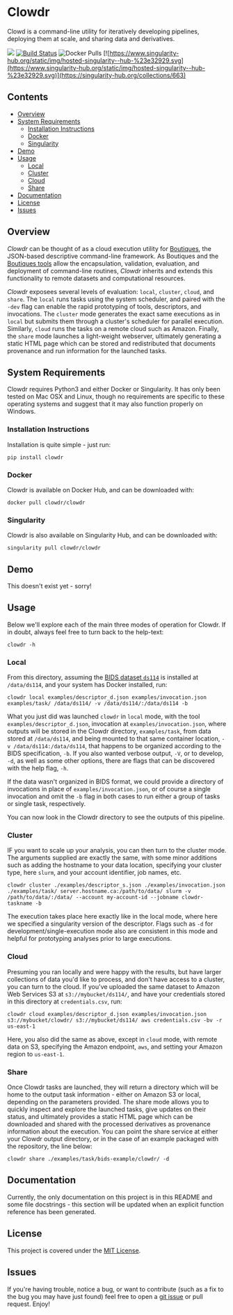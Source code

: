 # Clowdr

Clowd is a command-line utility for iteratively developing pipelines, deploying them at scale, and sharing data and derivatives.

[![](https://img.shields.io/pypi/v/clowdr.svg)](https://pypi.python.org/pypi/clowdr)
[![Build Status](https://travis-ci.org/clowdr/clowdr.svg?branch=master)](https://travis-ci.org/clowdr/clowdr)
![Docker Pulls](https://img.shields.io/docker/pulls/clowdr/clowdr.svg)
[![https://www.singularity-hub.org/static/img/hosted-singularity--hub-%23e32929.svg](https://www.singularity-hub.org/static/img/hosted-singularity--hub-%23e32929.svg)](https://singularity-hub.org/collections/663)

## Contents

- [Overview](#overview)
- [System Requirements](#system-requirements)
  - [Installation Instructions](#installation-instructions)
  - [Docker](#docker)
  - [Singularity](#singularity)
- [Demo](#demo)
- [Usage](#usage)
  - [Local](#local)
  - [Cluster](#cluster)
  - [Cloud](#cloud)
  - [Share](#share)
- [Documentation](#documentation)
- [License](#license)
- [Issues](#issues)

## Overview
*Clowdr* can be thought of as a cloud execution utility for [Boutiques](http://boutiques.github.io), the JSON-based
descriptive command-line framework. As Boutiques and the [Boutiques tools](https://github.com/boutiques/boutiques) allow
the encapsulation, validation, evaluation, and deployment of command-line routines, *Clowdr* inherits and extends this 
functionality to remote datasets and computational resources.

*Clowdr* exposees several levels of evaluation: `local`, `cluster`, `cloud`, and `share`. The `local` runs tasks using the
system scheduler, and paired with the `-dev` flag can enable the rapid prototyping of tools, descriptors, and invocations.
The `cluster` mode generates the exact same executions as in `local` but submits them through a cluster's scheduler for parallel
execution. Similarly, `cloud` runs the tasks on a remote cloud such as Amazon. Finally, the `share` mode launches a light-weight
webserver, ultimately generating a static HTML page which can be stored and redistributed that documents provenance and run
information for the launched tasks.

## System Requirements
Clowdr requires Python3 and either Docker or Singularity. It has only been tested on Mac OSX and Linux, though no requirements
are specific to these operating systems and suggest that it may also function properly on Windows.

### Installation Instructions
Installation is quite simple - just run:

```
pip install clowdr
```

### Docker
Clowdr is available on Docker Hub, and can be downloaded with:

```
docker pull clowdr/clowdr
```

### Singularity
Clowdr is also available on Singularity Hub, and can be downloaded with:

```
singularity pull clowdr/clowdr
```

## Demo
This doesn't exist yet - sorry!

## Usage
Below we'll explore each of the main three modes of operation for Clowdr. If in doubt, always feel free to turn back to the help-text:

```
clowdr -h
```

### Local
From this directory, assuming the [BIDS dataset `ds114`](https://github.com/INCF/BIDS-examples) is installed at `/data/ds114`, and
your system has Docker installed, run:

```
clowdr local examples/descriptor_d.json examples/invocation.json examples/task/ /data/ds114/ -v /data/ds114/:/data/ds114 -b
```

What you just did was launched `clowdr` in `local` mode, with the tool `examples/descriptor_d.json`, invocation at `examples/invocation.json`,
where outputs will be stored in the Clowdr directory, `examples/task`, from data stored at `/data/ds114`, and being mounted to that same container
location, `-v /data/ds114:/data/ds114`, that happens to be organized according to the BIDS specification, `-b`. If you also wanted verbose output,
`-V`, or to develop, `-d`, as well as some other options, there are flags that can be discovered with the help flag, `-h`.

If the data wasn't organized in BIDS format, we could provide a directory of invocations in place of `examples/invocation.json`, or of course a
single invocation and omit the `-b` flag in both cases to run either a group of tasks or single task, respectively.

You can now look in the Clowdr directory to see the outputs of this pipeline.

### Cluster
IF you want to scale up your analysis, you can then turn to the cluster mode. The arguments supplied are exactly the same, with some minor
additions such as adding the hostname to your data location, specifying your cluster type, here `slurm`, and your account identifier, job
names, etc.

```
clowdr cluster ./examples/descriptor_s.json ./examples/invocation.json ./examples/task/ server.hostname.ca:/path/to/data/ slurm -v /path/to/data/:/data/ --account my-account-id --jobname clowdr-taskname -b
```

The execution takes place here exactly like in the local mode, where here we specified a singularity version of the descriptor. Flags such as
`-d` for development/single-execution mode also are consistent in this mode and helpful for prototyping analyses prior to large executions.


### Cloud
Presuming you ran locally and were happy with the results, but have larger collections of data you'd like to process, and don't have access to a
cluster, you can turn to the cloud. If you've uploaded the same dataset to Amazon Web Services S3 at `s3://mybucket/ds114/`, and have your
credentials stored in this directory at `credentials.csv`, run:

```
clowdr cloud examples/descriptor_d.json examples/invocation.json s3://mybucket/clowdr/ s3://mybucket/ds114/ aws credentials.csv -bv -r us-east-1
```

Here, you also did the same as above, except in `cloud` mode, with remote data on S3, specifying the Amazon endpoint, `aws`, and setting your Amazon
region to `us-east-1`.

### Share
Once Clowdr tasks are launched, they will return a directory which will be home to the output task information - either on Amazon S3 or local, depending
on the parameters provided. The share mode allows you to quickly inspect and explore the launched tasks, give updates on their status, and ultimately
provides a static HTML page which can be downloaded and shared with the processed derivatives as provenance information about the execution. You can
point the share service at either your Clowdr output directory, or in the case of an example packaged with the repository, the line below:

```
clowdr share ./examples/task/bids-example/clowdr/ -d
```

## Documentation
Currently, the only documentation on this project is in this README and some file docstrings - this section will be updated when an explicit
function reference has been generated.

## License
This project is covered under the [MIT License](https://github.com/clowdr/clowdr/blob/master/LICENSE).

## Issues
If you're having trouble, notice a bug, or want to contribute (such as a fix to the bug you may have just found) feel free to open a
[git issue](https://github.com/clowdr/clowdr/issues/new) or pull request. Enjoy!

